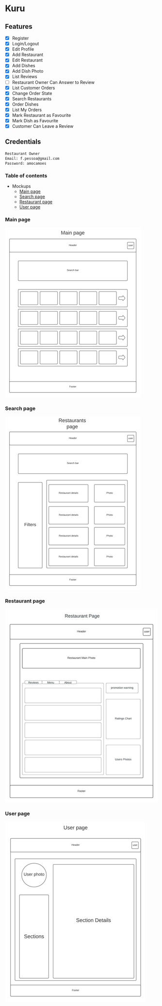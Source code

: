 # Kuru

## Features

- [x] Register
- [x] Login/Logout
- [x] Edit Profile
- [x] Add Restaurant
- [x] Edit Restaurant
- [x] Add Dishes
- [x] Add Dish Photo
- [x] List Reviews
- [ ] Restaurant Owner Can Answer to Review
- [x] List Customer Orders
- [x] Change Order State
- [x] Search Restaurants
- [x] Order Dishes
- [x] List My Orders
- [x] Mark Restaurant as Favourite
- [x] Mark Dish as Favourite
- [x] Customer Can Leave a Review

## Credentials
```
Restaurant Owner
Email: f.pessoa@gmail.com 
Password: amocamoes
```

### Table of contents

 - Mockups 
   - [Main page](#main-page)
   - [Search page](#search-page)
   - [Restaurant page](#restaurant-page)
   - [User page](#user-page)


### Main page

![Main page](src/main_page.jpg)

### Search page

![Search page](src/search_page.jpg)

### Restaurant page

![Restaurant page](src/restaurant_page.jpg)

### User page

![User page](src/user_page.jpg)
